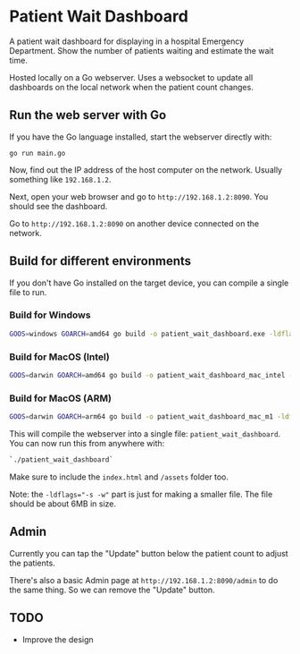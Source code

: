 # Patient Wait Dashboard

A patient wait dashboard for displaying in a hospital Emergency Department. Show the number of patients waiting and estimate the wait time.

Hosted locally on a Go webserver. Uses a websocket to update all dashboards on the local network when the patient count changes.

## Run the web server with Go

If you have the Go language installed, start the webserver directly with:

```
go run main.go
```

Now, find out the IP address of the host computer on the network. Usually something like `192.168.1.2`.

Next, open your web browser and go to `http://192.168.1.2:8090`. You should see the dashboard.

Go to `http://192.168.1.2:8090` on another device connected on the network.

## Build for different environments

If you don't have Go installed on the target device, you can compile a single file to run.

### Build for Windows

```bash
GOOS=windows GOARCH=amd64 go build -o patient_wait_dashboard.exe -ldflags="-s -w"
```

### Build for MacOS (Intel)

```bash
GOOS=darwin GOARCH=amd64 go build -o patient_wait_dashboard_mac_intel -ldflags="-s -w"
```

### Build for MacOS (ARM)

```bash
GOOS=darwin GOARCH=arm64 go build -o patient_wait_dashboard_mac_m1 -ldflags="-s -w"
```

This will compile the webserver into a single file: `patient_wait_dashboard`. You can now run this from anywhere with:

```bash
`./patient_wait_dashboard`
```

Make sure to include the `index.html` and `/assets` folder too.

Note: the `-ldflags="-s -w"` part is just for making a smaller file. The file should be about 6MB in size.

## Admin

Currently you can tap the "Update" button below the patient count to adjust the patients.

There's also a basic Admin page at `http://192.168.1.2:8090/admin` to do the same thing. So we can remove the "Update" button.

## TODO

- Improve the design
